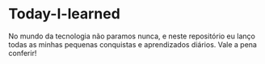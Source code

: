 # Today-I-learned
No mundo da tecnologia não paramos nunca, e neste repositório eu lanço todas as minhas pequenas conquistas e aprendizados diários.
Vale a pena conferir!
